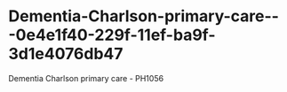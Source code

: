 # Dementia-Charlson-primary-care---0e4e1f40-229f-11ef-ba9f-3d1e4076db47
Dementia Charlson primary care - PH1056
